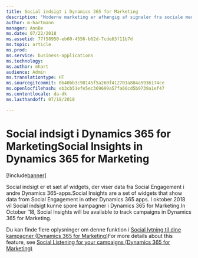 ```yaml
---
title: Social indsigt i Dynamics 365 for Marketing
description: "Moderne marketing er afhængig af signaler fra sociale medier for at få et tættere kundeengagement."
author: m-hartmann
manager: AnnBe
ms.date: 07/22/2018
ms.assetid: 77f58950-eb60-4556-b62d-7cde63f11b7d
ms.topic: article
ms.prod: 
ms.service: business-applications
ms.technology: 
ms.author: mhart
audience: Admin
ms.translationtype: HT
ms.sourcegitcommit: 0b40bb3c98145f5a260f412701a884a5936174ce
ms.openlocfilehash: eb3cb51efe5ec369699a57fa60cd5b9739a1ef47
ms.contentlocale: da-dk
ms.lasthandoff: 07/18/2018

---
```

#  <a name="social-insights-in-dynamics-365-for-marketing"></a><span data-ttu-id="e1d44-103">Social indsigt i Dynamics 365 for Marketing</span><span class="sxs-lookup"><span data-stu-id="e1d44-103">Social Insights in Dynamics 365 for Marketing</span></span>
 
[!include[banner](../../includes/banner.md)]

<span data-ttu-id="e1d44-104">Social indsigt er et sæt af widgets, der viser data fra Social Engagement i andre Dynamics 365-apps.</span><span class="sxs-lookup"><span data-stu-id="e1d44-104">Social Insights are a set of widgets that show data from Social Engagement in other Dynamics 365 apps.</span></span> <span data-ttu-id="e1d44-105">I oktober 2018 vil Social indsigt kunne spore kampagner i Dynamics 365 for Marketing.</span><span class="sxs-lookup"><span data-stu-id="e1d44-105">In October '18, Social Insights will be available to track campaigns in Dynamics 365 for Marketing.</span></span>

<span data-ttu-id="e1d44-106">Du kan finde flere oplysninger om denne funktion i [Social lytning til dine kampagner (Dynamics 365 for Marketing)](../dynamics365-marketing/marketing/social-listening-campaigns.md)</span><span class="sxs-lookup"><span data-stu-id="e1d44-106">For more details about this feature, see [Social Listening for your campaigns (Dynamics 365 for Marketing)](../dynamics365-marketing/marketing/social-listening-campaigns.md)</span></span>
